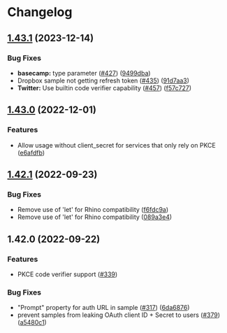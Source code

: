 # Changelog

## [1.43.1](https://github.com/googleworkspace/apps-script-oauth2/compare/v1.43.0...v1.43.1) (2023-12-14)


### Bug Fixes

* **basecamp:** type parameter ([#427](https://github.com/googleworkspace/apps-script-oauth2/issues/427)) ([9499dba](https://github.com/googleworkspace/apps-script-oauth2/commit/9499dba62922538cb65f28cdfbefa5848e9aaa09))
* Dropbox sample not getting refresh token ([#435](https://github.com/googleworkspace/apps-script-oauth2/issues/435)) ([91d7aa3](https://github.com/googleworkspace/apps-script-oauth2/commit/91d7aa320dd15760417c43628944b5b5b8cf0778))
* **Twitter:** Use builtin code verifier capability ([#457](https://github.com/googleworkspace/apps-script-oauth2/issues/457)) ([f57c727](https://github.com/googleworkspace/apps-script-oauth2/commit/f57c727da61be0c51e12a465368bb669216996ff))

## [1.43.0](https://github.com/googleworkspace/apps-script-oauth2/compare/v1.42.1...v1.43.0) (2022-12-01)


### Features

* Allow usage without client_secret for services that only rely on PKCE ([e6afdfb](https://github.com/googleworkspace/apps-script-oauth2/commit/e6afdfb52d613f4e99002bf72228b32a7299cfc7))

## [1.42.1](https://github.com/googleworkspace/apps-script-oauth2/compare/v1.42.0...v1.42.1) (2022-09-23)


### Bug Fixes

* Remove use of 'let' for Rhino compatibility ([f6fdc9a](https://github.com/googleworkspace/apps-script-oauth2/commit/f6fdc9ac98bb4c099c002c60b1a5ddced66f95f1))
* Remove use of 'let' for Rhino compatibility ([089a3e4](https://github.com/googleworkspace/apps-script-oauth2/commit/089a3e4af8c06b82156e76ef2b78b5f202a0a0e5))

## 1.42.0 (2022-09-22)

### Features

* PKCE code verifier support ([#339](https://github.com/googleworkspace/apps-script-oauth2/pull/339))

### Bug Fixes

* "Prompt" property for auth URL in sample ([#317](https://github.com/googleworkspace/apps-script-oauth2/issues/317)) ([6da6876](https://github.com/googleworkspace/apps-script-oauth2/commit/6da68763a98586ae0bc916e5258ea7f0bebf4cb2))
* prevent samples from leaking OAuth client ID + Secret to users ([#379](https://github.com/googleworkspace/apps-script-oauth2/issues/379)) ([a5480c1](https://github.com/googleworkspace/apps-script-oauth2/commit/a5480c177386a807461b84d1b84627e272bc2355))
